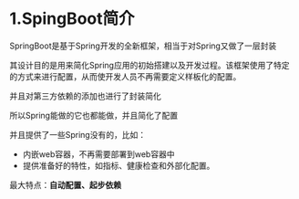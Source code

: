# 1.SpingBoot简介

SpringBoot是基于Spring开发的全新框架，相当于对Spring又做了一层封装

其设计目的是用来简化Spring应用的初始搭建以及开发过程。该框架使用了特定的方式来进行配置，从而使开发人员不再需要定义样板化的配置。

并且对第三方依赖的添加也进行了封装简化



所以Spring能做的它也都能做，并且简化了配置

并且提供了一些Spring没有的，比如：

- 内嵌web容器，不再需要部署到web容器中
- 提供准备好的特性，如指标、健康检查和外部化配置。



最大特点：**自动配置、起步依赖**

